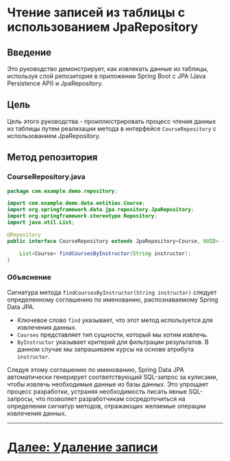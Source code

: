 # Чтение записей из таблицы с использованием JpaRepository

## Введение

Это руководство демонстрирует, как извлекать данные из таблицы, используя слой репозитория в приложении Spring Boot с JPA (Java Persistence API) и JpaRepository.

## Цель

Цель этого руководства - проиллюстрировать процесс чтения данных из таблицы путем реализации метода в интерфейсе `CourseRepository` с использованием JpaRepository.

## Метод репозитория

### CourseRepository.java

```java
package com.example.demo.repository;

import com.example.demo.data.entities.Course;
import org.springframework.data.jpa.repository.JpaRepository;
import org.springframework.stereotype.Repository;
import java.util.List;

@Repository
public interface CourseRepository extends JpaRepository<Course, UUID> {

    List<Course> findCoursesByInstructor(String instructor);
}
```

### Объяснение

Сигнатура метода `findCoursesByInstructor(String instructor)` следует определенному соглашению по именованию, распознаваемому Spring Data JPA.

- Ключевое слово `find` указывает, что этот метод используется для извлечения данных.
- `Courses` представляет тип сущности, который мы хотим извлечь.
- `ByInstructor` указывает критерий для фильтрации результатов. В данном случае мы запрашиваем курсы на основе атрибута `instructor`.

Следуя этому соглашению по именованию, Spring Data JPA автоматически генерирует соответствующий SQL-запрос за кулисами, чтобы извлечь необходимые данные из базы данных. Это упрощает процесс разработки, устраняя необходимость писать явные SQL-запросы, что позволяет разработчикам сосредоточиться на определении сигнатур методов, отражающих желаемые операции извлечения данных.

---

# [Далее: Удаление записи](delete.md)
